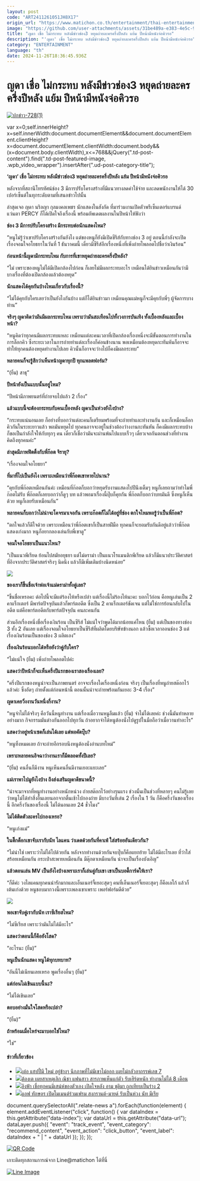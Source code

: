 ```yaml
---
layout: post
code: "ART2411261051JH8X17"
origin_url: "https://www.matichon.co.th/entertainment/thai-entertainment/news_4921446"
image: "https://github.com/user-attachments/assets/31be489a-e383-4e5c-9b43-e855939bbbc4"
title: "ญดา เชื่อ ไม่กระทบ หลังมีข่าวช่อง3 หยุดถ่ายละครครึ่งปีหลัง แย้ม ปีหน้ามีหนังจ่อคิวรอ"
description: "'ญดา' เชื่อ ไม่กระทบ หลังมีข่าวช่อง3 หยุดถ่ายละครครึ่งปีหลัง แย้ม ปีหน้ามีหนังจ่อคิวรอ"
category: "ENTERTAINMENT"
language: "th"
date: 2024-11-26T18:36:45.936Z
---
```


# ญดา เชื่อ ไม่กระทบ หลังมีข่าวช่อง3 หยุดถ่ายละครครึ่งปีหลัง แย้ม ปีหน้ามีหนังจ่อคิวรอ

[![](https://www.matichon.co.th/wp-content/uploads/2024/11/ปกข่าว-7281-232.jpg "ปกข่าว-728(1)")](https://www.matichon.co.th/wp-content/uploads/2024/11/ปกข่าว-7281-232.jpg)

var x=0;self.innerHeight?x=self.innerWidth:document.documentElement&&document.documentElement.clientHeight?x=document.documentElement.clientWidth:document.body&&(x=document.body.clientWidth),x<=768&&jQuery(".td-post-content").find(".td-post-featured-image, .wpb\_video\_wrapper").insertAfter(".ud-post-category-title");

**‘ญดา’ เชื่อ ไม่กระทบ หลังมีข่าวช่อง3 หยุดถ่ายละครครึ่งปีหลัง แย้ม ปีหน้ามีหนังจ่อคิวรอ**

หลังจากที่สถานีโทรทัศน์ช่อง 3 มีการปรับโครงสร้างที่มีแนวทางลดค่าใช้จ่าย และลดพนักงานให้ได้ 30 เปอร์เซ็นต์ในทุกระดับตามที่เสนอข่าวไปนั้น

ล่าสุดเจอ ญดา นริลญา กุลมงคลเพชร นักแสดงในสังกัด ที่มาร่วมงานเปิดตัวพรีเซ็นเตอร์แบรนด์แว่นตา PERCY ก็ได้เปิดใจถึงเรื่องนี้ พร้อมอัพเดตผลงานในปีหน้าให้ฟังว่า

**ช่อง 3 มีการปรับโครงสร้าง มีกระทบต่อนักแสดงไหม?**

“หนูไม่รู้ว่าเขาปรับโครงสร้างกันยังไง แต่ของหนูก็ยังมีเปิดซีรีส์กับทางช่อง 3 อยู่ ตอนนี้กำลังจะเปิดเรื่องจอมใจอโยธยาในวันที่ 1 ธันวาคมนี้ เดี๋ยวมีซีรีส์อีกเรื่องหนึ่งที่เพิ่งถ่ายไพลอตไปชื่อว่าเงินร้อน”

**ก่อนหน้านี้ญดามีกระทบไหม กับการที่เขาหยุดถ่ายละครครึ่งปีหลัง?**

“ไม่ เพราะของหนูไม่ได้มีเปิดกล้องไปก่อน ก็เลยไม่มีผลกระทบอะไร เหมือนได้ยินข่าวเหมือนกันว่ามีบางเรื่องที่ต้องเปิดกล้องแล้วต้องหยุด”

**นักแสดงได้คุยกันบ้างไหมเกี่ยวกับเรื่องนี้?**

“ไม่ได้คุยกับใครเลยว่าเป็นยังไงกันบ้าง แต่ก็ได้ยินข่าวมา เหมือนคุณแม่หนูก็จะมีคุยกับพี่ๆ ผู้จัดการบางท่าน”

**จริงๆ ญดาคิดว่ามันมีผลกระทบไหม เพราะว่ามันสะเทือนไปทั้งวงการบันเทิง ทั้งเบื้องหลังและเบื้องหน้า?**

“หนูคิดว่าทุกคนมีผลกระทบแหละ เหมือนแต่ละคนเวลาที่เปิดกล้องเรื่องหนึ่งจะมีขั้นตอนการทำงานในการล็อกคิว ซึ่งระยะเวลาในการถ่ายทำแต่ละเรื่องก็ค่อนข้างนาน พอเหมือนต้องหยุดกะทันหันก็อาจจะทำให้ทุกคนต้องหยุดทำงานไปเลย คิวนั้นก็อาจจะว่างไปก็คงมีผลกระทบ”

**หลายคนก็จะรู้สึกว่าเห็นหน้าญดาทุกปี ทุกแพลตฟอร์ม?**

“(ยิ้ม) สาธุ”

**ปีหน้ายังเป็นแบบนั้นอยู่ไหม?**

“ปีหน้ามีภาพยนตร์ที่ถ่ายจบไปแล้ว 2 เรื่อง”

**แล้วแบบนี้จะต้องกระทบกับคนเบื้องหลัง ญดาเป็นห่วงยังไงบ้าง?**

“กระทบแน่นอนเลย ก็อย่างที่บอกว่าแต่ละคนก็เตรียมพร้อมที่จะถ่ายทำและทำงานกัน และก็เหมือนล็อกคิวกันในระยะยาวแล้ว พอมันหยุดไป ทุกคนอาจจะอยู่ในช่วงต้องว่างงานกะทันหัน ก็คงมีผลกระทบบ้าง ก็ขอเป็นกำลังใจให้กับทุกๆ คน เดี๋ยวก็เชื่อว่ามันจะผ่านพ้นไปแบบเร็วๆ เดี๋ยวเจอกันตอนช่วงที่ทำงาน คิดถึงทุกคนค่ะ”

**ล่าสุดมีภาพฟิตติ้งกับพี่ก๊อต จิรายุ?**

“เรื่องจอมใจอโยธยา”

**ที่มาที่ไปเป็นยังไง เพราะเหมือนว่าพี่ก๊อตเขาหายไปนาน?**

“คุยกับพี่ก๊อตเหมือนกันค่ะ เหมือนที่ก๊อตก็บอกว่าหยุดรับงานแสดงไปปีนึงเต็มๆ หนูก็เลยถามว่าทำไมพี่ก๊อตไม่รับ พี่ก๊อตก็เลยบอกว่าก็ดูๆ บท แล้วพอมาเรื่องนี้ปุ๊บก็คุยกัน พี่ก๊อตก็บอกว่าบทมันดี ซึ่งหนูก็เห็นด้วย หนูก็เลยรับเหมือนกัน”

**หลายคนก็บอกว่าไม่น่าจะโคจรมาเจอกัน เพราะก๊อตก็ไม่ได้อยู่ที่ช่อง ตกใจไหมพอรู้ว่าเป็นพี่ก๊อต?**

“ตกใจแล้วก็ดีใจด้วย เพราะเหมือนว่าพี่ก๊อตเขาก็เป็นสายฝีมือ ทุกคนก็จะยอมรับกันดีอยู่แล้วว่าพี่ก๊อตแสดงเก่งมาก หนูก็อยากลองเล่นกับพี่เขาดู”

**จอมใจอโยธยาเป็นแนวไหน?**

“เป็นแนวพีเรียด ย้อนไปสมัยอยุธยา แต่ไม่ดราม่า เป็นแนวโรแมนติกพีเรียด แล้วก็มีแนวประวัติศาสตร์ที่อิงจากประวัติศาสตร์จริงๆ นิดนึง แล้วก็มีเพิ่มเติมบ้างนิดหน่อย”

![](https://www.matichon.co.th/wp-content/uploads/2024/11/151186.jpg)

**ของเราก็ขึ้นชื่อเจ้าพ่อเจ้าแม่ดราม่าทั้งคู่เลย?**

“ขึ้นชื่อเหรอคะ ต่อไปนี้จะมีแต่ร้องไห้หรือเปล่า แต่เรื่องนี้ไม่ร้องไห้นะคะ บอกไว้ก่อน คือหนูเล่นเป็น 2 คาแร็กเตอร์ มีพาร์ตปัจจุบันแล้วก็พาร์ตอดีต ซึ่งเป็น 2 คาแร็กเตอร์ชัดเจน แต่ไม่ใช่การย้อนกลับไปในอดีต แต่คือพาร์ตอดีตกับพาร์ตปัจจุบัน คนละคนกัน

ส่วนอีกเรื่องหนึ่งชื่อเรื่องเงินร้อน เป็นซีรีส์ ไม่แน่ใจว่าพูดได้มากน้อยแค่ไหน (ยิ้ม) แต่เป็นของทางช่อง 3 ทั้ง 2 อันเลย แต่เรื่องจอมใจอโยธยาเป็นซีรีส์ที่ผลิตโดยบริษัทข้างนอก แล้วซื้อเวลาออนช่อง 3 แต่เรื่องเงินร้อนเป็นของช่อง 3 ผลิตเอง”

**เรื่องเงินร้อนบอกได้หรือยังว่าคู่กับใคร?**

“ไม่แน่ใจ (ยิ้ม) เพิ่งถ่ายไพลอตไปค่ะ

**แสดงว่าปีหน้าก็จะเห็นครึ่งปีแรกของเราสองเรื่องเลย?**

“ครึ่งปีแรกของหนูน่าจะเป็นภาพยนตร์ อาจจะเรื่องใดเรื่องหนึ่งก่อน จริงๆ เป็นเรื่องที่หนูถ่ายสต๊อกไว้แล้วค่ะ ซึ่งอัดๆ ถ่ายตั้งแต่ก่อนหน้านี้ ตอนนั้นน่าจะถ่ายพร้อมกันเยอะ 3-4 เรื่อง”

**ญดาเคยวิ่งงานวันหนึ่งกี่งาน?**

“หนูจำไม่ได้จริงๆ คือวันนี้หนูทำงาน แต่เรื่องเมื่อวานหนูลืมแล้ว (ยิ้ม) จำไม่ได้เลยค่ะ ช่วงนี้มันทำหลายอย่างมาก กิจกรรมมันต่างกันออกไปทุกวัน ถ้าอยากจำได้หนูต้องนั่งไปดูรูปในมือถือว่าเมื่อวานทำอะไร”

**แสดงว่าอยู่หน้าเซตก็เล่นได้เลย แต่พอคัตปุ๊บ?**

“หนูทิ้งหมดเลย ถ้าจะถ่ายอีกรอบนึงหนูต้องนั่งอ่านบทใหม่”

**เพราะหลายคนอิจฉาว่างานเราก็มีตลอดทั้งปีเลย?**

“(ยิ้ม) คนอื่นก็มีงาน หนูเห็นคนอื่นมีงานเยอะแยะเลย”

**แม่เราพาไปมูยังไงบ้าง ถึงส่งเสริมญดาดีขนาดนี้?**

“น่าจะมาจากที่หนูทำงานอย่างหนักหน่วง ถ่ายสต๊อกไว้อย่างรุนแรง ช่วงนั้นเป็นช่วงที่หลายๆ คนไม่รู้เลยว่าหนูไม่ได้ทำสิ่งอื่นเลยนอกจากตื่นเช้าไปกองถ่าย มีบางวันที่เล่น 2 เรื่องใน 1 วัน ก็คือครึ่งวันของเรื่องนี้ อีกครึ่งวันของเรื่องนี้ ไม่ได้นอนเลย 24 ชั่วโมง”

**ไม่ได้ติดตัวละครไปกองเหรอ?**

“หนูเก่งแม่”

**ในติ๊กต็อกเขาจับเรากับนัท ไลแคน ว่าเดตด้วยกันที่คาเฟ่ ใส่สร้อยอันเดียวกัน?**

“ไม่น่าใช่ เพราะว่าไม่ได้ไปด้วยกัน หลังจากทำงานด้วยกันจบปุ๊บก็คือแยกย้าย ไม่ได้มีอะไรเลย ที่ว่าใส่สร้อยเหมือนกัน กระเป๋าสะพายเหมือนกัน มีตุ๊กตาเหมือนกัน น่าจะเป็นเรื่องบังเอิญ”

**แล้วตอนเล่น MV เป็นยังไงบ้างเพราะเราก็เล่นคู่กับเขา เขาเป็นบอดี้การ์ดให้เรา?**

“ก็ดีค่ะ วงไลแคนทุกคนน่ารักมากและเอ็นเนอร์จี้เยอะสุดๆ คนที่เอ็นเนอร์จี้เยอะสุดๆ ก็คือเลโก้ แล้วก็เต้นเก่งด้วย หนูชอบมากวงนี้เพราะเพลงเขาเพราะ เพอร์ฟอร์มดีด้วย”

![](https://www.matichon.co.th/wp-content/uploads/2024/11/151188-1.jpg)

**พอเขาจับคู่เรากับนัท เราซีเรียสไหม?**

“ไม่ซีเรียส เพราะว่ามันไม่ได้มีอะไร”

**แสดงว่าตอนนี้ก็คือยังโสด?**

“อะไรนะ (ยิ้ม)”

**หนูเป็นนักแสดง หนูได้ทุกบทบาท?**

“อันนี้ไม่เนียนเลยเหรอ พูดเรื่องอื่นๆ (ยิ้ม)”

**แต่ก่อนไม่เขินแบบนี้นะ?**

“ไม่ได้เขินเลย”

**ตอบอย่างมั่นใจโสดหรือเปล่า?**

“(ยิ้ม)”

**ถ้าพร้อมเมื่อไหร่จะมาบอกใช่ไหม?**

“ใช่”

#### ข่าวที่เกี่ยวข้อง

*   [![](https://www.matichon.co.th/wp-content/uploads/2024/11/gdff24-wed.jpg)เต๋อ แฮปปี้มี ใหม่ อยู่ข้างๆ นึกภาพที่ไม่มีเขาไม่ออก เผยไม่กลัวอาถรรพ์เลข 7](https://www.matichon.co.th/entertainment/thai-entertainment/news_4921978)
*   [![](https://www.matichon.co.th/wp-content/uploads/2024/11/d62.jpg)ต้องเต เผยสาเหตุเลิก ณิชา แฟนสาว สารภาพเห็นแก่ตัว รับเฮิร์ตหนัก ทำงานไม่ได้ 8 เดือน](https://www.matichon.co.th/entertainment/thai-entertainment/news_4921979)
*   [![](https://www.matichon.co.th/wp-content/uploads/2024/11/d54.jpg)อิงฟ้า เชื่อทุกคนมีเสน่ห์ของตัวเอง เปิดใจหลัง อาม ชุติมา ถูกเทียบเป็นร่าง 2](https://www.matichon.co.th/entertainment/thai-entertainment/news_4921927)
*   [![](https://www.matichon.co.th/wp-content/uploads/2024/11/d48.jpg)แอฟ ทักษอร เปิดโมเมนต์ร่วมเฟรม สงกรานต์-มายด์ รับเป็นห่วง นัท มีเรีย](https://www.matichon.co.th/entertainment/thai-entertainment/news_4921905)

document.querySelectorAll(".relate-news a").forEach(function(element) { element.addEventListener("click", function() { var dataIndex = this.getAttribute("data-index"); var dataUrl = this.getAttribute("data-url"); dataLayer.push({ "event": "track\_event", "event\_category": "recommend\_content", "event\_action": "click\_button", "event\_label": dataIndex + " | " + dataUrl }); }); });

[![QR Code](https://www.matichon.co.th/wp-content/uploads/2023/07/wob1371z.jpg)](https://lin.ee/ht0nDxX)

เกาะติดทุกสถานการณ์จาก Line@matichon ได้ที่นี่

[![Line Image](https://www.matichon.co.th/wp-content/uploads/2023/07/th.png)](https://lin.ee/ht0nDxX)